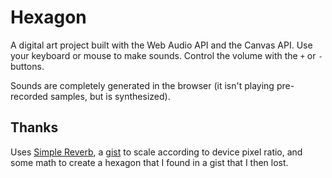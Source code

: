 # Hexagon

A digital art project built with the Web Audio API and the Canvas API. Use your keyboard or mouse to make sounds. Control the volume with the `+` or `-` buttons.

Sounds are completely generated in the browser (it isn't playing pre-recorded samples, but is synthesized).

## Thanks

Uses [Simple Reverb](https://github.com/web-audio-components/simple-reverb), a [gist](https://gist.github.com/callumlocke/cc258a193839691f60dd) to scale according to device pixel ratio, and some math to create a hexagon that I found in a gist that I then lost.

